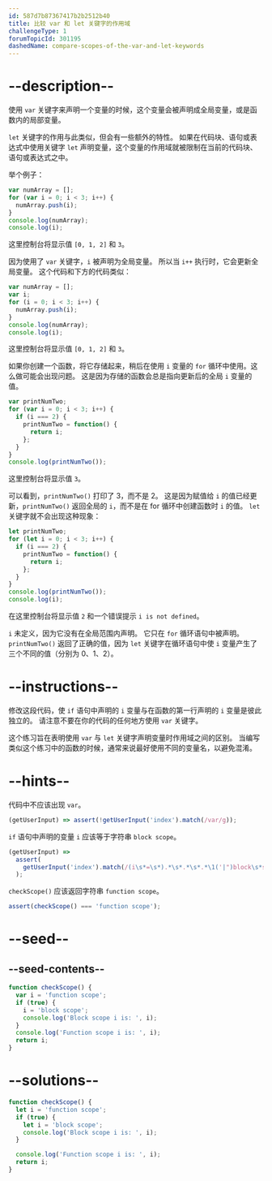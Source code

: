 ```yaml
---
id: 587d7b87367417b2b2512b40
title: 比较 var 和 let 关键字的作用域
challengeType: 1
forumTopicId: 301195
dashedName: compare-scopes-of-the-var-and-let-keywords
---
```


# --description--

使用 `var` 关键字来声明一个变量的时候，这个变量会被声明成全局变量，或是函数内的局部变量。

`let` 关键字的作用与此类似，但会有一些额外的特性。 如果在代码块、语句或表达式中使用关键字 `let` 声明变量，这个变量的作用域就被限制在当前的代码块、语句或表达式之中。

举个例子：

```js
var numArray = [];
for (var i = 0; i < 3; i++) {
  numArray.push(i);
}
console.log(numArray);
console.log(i);
```

这里控制台将显示值 `[0, 1, 2]` 和 `3`。

因为使用了 `var` 关键字，`i` 被声明为全局变量。 所以当 `i++` 执行时，它会更新全局变量。 这个代码和下方的代码类似：

```js
var numArray = [];
var i;
for (i = 0; i < 3; i++) {
  numArray.push(i);
}
console.log(numArray);
console.log(i);
```

这里控制台将显示值 `[0, 1, 2]` 和 `3`。

如果你创建一个函数，将它存储起来，稍后在使用 `i` 变量的 `for` 循环中使用。这么做可能会出现问题。 这是因为存储的函数会总是指向更新后的全局 `i` 变量的值。

```js
var printNumTwo;
for (var i = 0; i < 3; i++) {
  if (i === 2) {
    printNumTwo = function() {
      return i;
    };
  }
}
console.log(printNumTwo());
```

这里控制台将显示值 `3`。

可以看到，`printNumTwo()` 打印了 3，而不是 2。 这是因为赋值给 `i` 的值已经更新，`printNumTwo()` 返回全局的 `i`，而不是在 for 循环中创建函数时 `i` 的值。 `let` 关键字就不会出现这种现象：

```js
let printNumTwo;
for (let i = 0; i < 3; i++) {
  if (i === 2) {
    printNumTwo = function() {
      return i;
    };
  }
}
console.log(printNumTwo());
console.log(i);
```

在这里控制台将显示值 `2` 和一个错误提示 `i is not defined`。

`i` 未定义，因为它没有在全局范围内声明。 它只在 `for` 循环语句中被声明。 `printNumTwo()` 返回了正确的值，因为 `let` 关键字在循环语句中使 `i` 变量产生了三个不同的值（分别为 0、1、2）。

# --instructions--

修改这段代码，使 `if` 语句中声明的 `i` 变量与在函数的第一行声明的 `i` 变量是彼此独立的。 请注意不要在你的代码的任何地方使用 `var` 关键字。

这个练习旨在表明使用 `var` 与 `let` 关键字声明变量时作用域之间的区别。 当编写类似这个练习中的函数的时候，通常来说最好使用不同的变量名，以避免混淆。

# --hints--

代码中不应该出现 `var`。

```js
(getUserInput) => assert(!getUserInput('index').match(/var/g));
```

`if` 语句中声明的变量 `i` 应该等于字符串 `block scope`。

```js
(getUserInput) =>
  assert(
    getUserInput('index').match(/(i\s*=\s*).*\s*.*\s*.*\1('|")block\s*scope\2/g)
  );
```

`checkScope()` 应该返回字符串 `function scope`。

```js
assert(checkScope() === 'function scope');
```

# --seed--

## --seed-contents--

```js
function checkScope() {
  var i = 'function scope';
  if (true) {
    i = 'block scope';
    console.log('Block scope i is: ', i);
  }
  console.log('Function scope i is: ', i);
  return i;
}
```

# --solutions--

```js
function checkScope() {
  let i = 'function scope';
  if (true) {
    let i = 'block scope';
    console.log('Block scope i is: ', i);
  }

  console.log('Function scope i is: ', i);
  return i;
}
```
